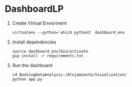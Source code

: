 # DashboardLP

1. Create Virtual Enviorment
	```
	virtualenv --python=`which python3` dashboard_env
	```

2. Install dependencies
	```
	source dashboard_env/bin/activate
	pip install -r requirements.txt
	```
3. Run the dashboard
	```
	cd BookingDataAnalysis-/Alojamiento/Visualization/
 	python app.py
	```
